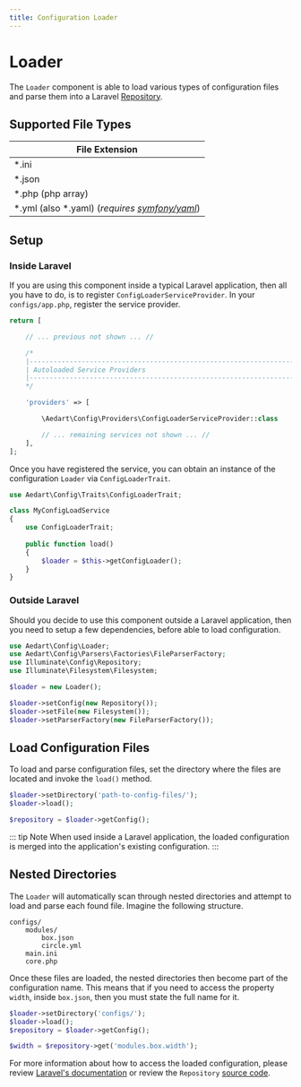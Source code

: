```yaml
---
title: Configuration Loader
---
```


# Loader

The `Loader` component is able to load various types of configuration files and parse them into a Laravel [Repository](https://github.com/laravel/framework/blob/5.7/src/Illuminate/Contracts/Config/Repository.php).

## Supported File Types

| File Extension  |
|-----------------|
| *.ini  |
| *.json  |
| *.php (php array)  |
| *.yml (also *.yaml) (_requires [symfony/yaml](https://github.com/symfony/yaml)_) |

## Setup

### Inside Laravel

If you are using this component inside a typical Laravel application, then all you have to do, is to register `ConfigLoaderServiceProvider`.
In your `configs/app.php`, register the service provider.

```php
return [

    // ... previous not shown ... //

    /*
    |--------------------------------------------------------------------------
    | Autoloaded Service Providers
    |--------------------------------------------------------------------------
    */

    'providers' => [

        \Aedart\Config\Providers\ConfigLoaderServiceProvider::class

        // ... remaining services not shown ... //
    ],
];
```

Once you have registered the service, you can obtain an instance of the configuration `Loader` via `ConfigLoaderTrait`.

```php
use Aedart\Config\Traits\ConfigLoaderTrait;

class MyConfigLoadService
{
    use ConfigLoaderTrait;
    
    public function load()
    {
        $loader = $this->getConfigLoader();
    }
}
```

### Outside Laravel

Should you decide to use this component outside a Laravel application, then you need to setup a few dependencies, before able to load configuration.

```php
use Aedart\Config\Loader;
use Aedart\Config\Parsers\Factories\FileParserFactory;
use Illuminate\Config\Repository;
use Illuminate\Filesystem\Filesystem;

$loader = new Loader();

$loader->setConfig(new Repository());
$loader->setFile(new Filesystem());
$loader->setParserFactory(new FileParserFactory());
```

## Load Configuration Files

To load and parse configuration files, set the directory where the files are located and invoke the `load()` method.

```php
$loader->setDirectory('path-to-config-files/');
$loader->load();

$repository = $loader->getConfig();
```

::: tip Note
When used inside a Laravel application, the loaded configuration is merged into the application's existing configuration.
:::

## Nested Directories

The `Loader` will automatically scan through nested directories and attempt to load and parse each found file.
Imagine the following structure.

```
configs/
    modules/
        box.json
        circle.yml
    main.ini
    core.php
```

Once these files are loaded, the nested directories then become part of the configuration name.
This means that if you need to access the property `width`, inside `box.json`, then you must state the full name for it.

```php
$loader->setDirectory('configs/');
$loader->load();
$repository = $loader->getConfig();

$width = $repository->get('modules.box.width');
```

For more information about how to access the loaded configuration, please review [Laravel's documentation](https://laravel.com/docs/5.7/configuration#accessing-configuration-values) or review the `Repository` [source code](https://github.com/laravel/framework/blob/5.7/src/Illuminate/Config/Repository.php).
